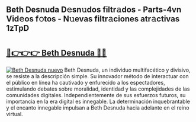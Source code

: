 ## Beth Desnuda D𝚎sn𝚞dos filtr𝚊dos - Parts-4vn Vid𝚎os f𝚘tos - N𝚞evas filtr𝚊ciones atr𝚊ctivas 1zTpD

# <h2><a href="http://mb8zfz8.tromn.icu/?c=Beth+Desnuda">🔗👉👉👉 Beth Desnuda 🔗🔗</a></h2>

[![Beth Desnuda nuevo](https://i.imgur.com/pEAQMta.gif)](http://mb8zfz8.tromn.icu/?c=Beth+Desnuda)
Beth Desnuda, un individuo multifacético y divisivo, se resiste a la descripción simple. Su innovador método de interactuar con el público en línea ha cautivado y enfurecido a los espectadores, estimulando debates sobre moralidad, identidad y las complejidades de las comunidades digitales. Independientemente de sus esfuerzos futuros, su importancia en la era digital es innegable. La determinación inquebrantable y el encanto innegable impulsan a Beth Desnuda hacia adelante en el reino virtual.
